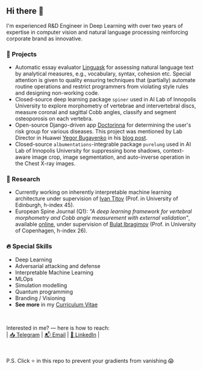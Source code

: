 ## Hi there 👋

I'm experienced R&D Engineer in Deep Learning with over two years of expertise in computer vision and natural language processing reinforcing corporate brand as innovative.

### 🚀 Projects
- Automatic essay evaluator [Linguask](https://github.com/Vitsyn-Morgunov-and-Nikulin/automatic-essay-evaluator) for assessing natural language text by analytical measures, e.g., vocabulary, syntax, cohesion etc. Special attention is given to quality ensuring techniques that (partially) automate routine operations and restrict programmers from violating style rules and designing non-working code.
- Сlosed-source deep learning package `spiner` used in AI Lab of Innopolis University to explore morphometry of vertebrae and intervertebral discs, measure coronal and sagittal Cobb angles, classify and segment osteoporosis on each vertebra.
- Open-source Django-driven app [Doctorinna](https://github.com/Doctorinna) for determining the user's risk group for various diseases. This project was mentioned by Lab Director in Huawei [Yegor Bugayenko](https://github.com/yegor256) in his [blog post](https://www.yegor256.com/2021/12/01/teaching.html).
- Closed-source `albumentations`-integrable package `purelung` used in AI Lab of Innopolis University for suppressing bone shadows, context-aware image crop, image segmentation, and auto-inverse operation in the Chest X-ray images.  

### 🧬 Research
- Currently working on inherently interpretable machine learning architecture under supervision of [Ivan Titov](http://ivan-titov.org) (Prof. in University of Edinburgh, h-index 45).
- European Spine Journal (Q1): <i>"A deep learning framework for vertebral morphometry and Cobb angle measurement with external validation"</i>, available [online](https://doi.org/10.1007/s00586-022-07245-4), under supervision of [Bulat Ibragimov](https://scholar.google.com/citations?user=IPQZ4bkAAAAJ) (Prof. in University of Copenhagen, h-index 26).


### 🔥 Special Skills
- Deep Learning
- Adversarial attacking and defense
- Interpretable Machine Learning 
- MLOps
- Simulation modelling
- Quantum programming
- Branding / Visioning
- **See more** in my [Curriculum Vitae](./CV.pdf)

<br>

Interested in me? — here is how to reach: \
| [📥 Telegram](https://t.me/AlukaevDanis) | [📬 Email](mailto:danis.alukaev@yandex.ru) | [🔗 LinkedIn](https://www.linkedin.com/in/danis-alukaev/) |

<br>

P.S. Click ⭐ in this repo to prevent your gradients from vanishing 😱
